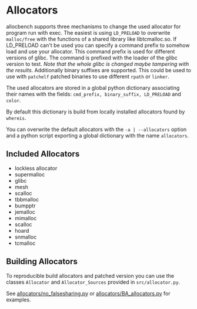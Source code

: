 # Allocators

allocbench supports three mechanisms to change the used allocator for program
run with exec. The easiest is using `LD_PRELOAD` to overwrite `malloc/free`
with the functions of a shared library like libtcmalloc.so. If LD_PRELOAD
can't be used you can specify a command prefix to somehow load and use your allocator.
This command prefix is used for different versions of glibc. The command is
prefixed with the loader of the glibc version to test. *Note that the whole glibc
is changed maybe tampering with the results*. Additionally binary suffixes are
supported. This could be used to use with  `patchelf` patched binaries to
use different `rpath` or `linker`.

The used allocators are stored in a global python dictionary associating
their names with the fields: `cmd_prefix, binary_suffix, LD_PRELOAD` and `color`.

By default this dictionary is build from locally installed allocators found by `whereis`.

You can overwrite the default allocators with the `-a | --allocators` option
and a python script exporting a global dictionary with the name `allocators`.

## Included Allocators

* lockless allocator
* supermalloc
* glibc
* mesh
* scalloc
* tbbmalloc
* bumpptr
* jemalloc
* mimalloc
* scalloc
* hoard
* snmalloc
* tcmalloc

## Building Allocators

To reproducible build allocators and patched version you can use the
classes `Allocator` and `Allocator_Sources` provided in `src/allocator.py`.

See [allocators/no_falsesharing.py](allocators/no_falsesharing.py) or
[allocators/BA_allocators.py](allocators/BA_allocators.py) for examples.
